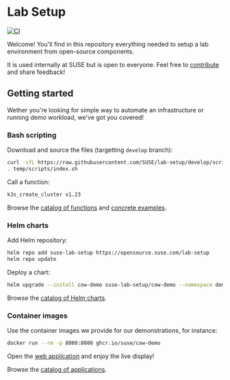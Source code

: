 # Lab Setup

[![CI](https://github.com/SUSE/lab-setup/actions/workflows/ci.yml/badge.svg?branch=develop)](https://github.com/SUSE/lab-setup/actions/workflows/ci.yml)

Welcome! You'll find in this repository everything needed to setup a lab environment from open-source components.

It is used internally at SUSE but is open to everyone. Feel free to [contribute](CONTRIBUTING.md) and share feedback!

## Getting started

Wether you're looking for simple way to automate an infrastructure or running demo workload, we've got you covered!

### Bash scripting

Download and source the files (targetting `develop` branch):

```bash
curl -sfL https://raw.githubusercontent.com/SUSE/lab-setup/develop/scripts/download.sh | sh -s -- -o temp
. temp/scripts/index.sh
```

Call a function:

```bash
k3s_create_cluster v1.23
```

Browse the [catalog of functions](scripts/README.md#shell-functions) and [concrete examples](scripts/README.md#concrete-examples).

### Helm charts

Add Helm repository:

```bash
helm repo add suse-lab-setup https://opensource.suse.com/lab-setup
helm repo update
```

Deploy a chart:

```bash
helm upgrade --install cow-demo suse-lab-setup/cow-demo --namespace demo
```

Browse the [catalog of Helm charts](charts/README.md).

### Container images

Use the container images we provide for our demonstrations, for instance:

```bash
docker run --rm -p 8080:8080 ghcr.io/suse/cow-demo
```

Open the [web application](http://localhost:8080/) and enjoy the live display!

Browse the [catalog of applications](src/README.md).
